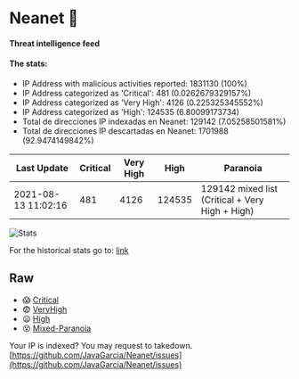 # Neanet :hocho:
#### Threat intelligence feed
#### The stats:

- IP Address with malicious activities reported: 1831130 (100%)
- IP Address categorized as 'Critical':  481 (0.0262679329157%)
- IP Address categorized as 'Very High':  4126 (0.225325345552%)
- IP Address categorized as 'High':  124535 (6.80099173734)
- Total de direcciones IP indexadas en Neanet:  129142 (7.05258501581%)
- Total de direcciones IP descartadas en Neanet:  1701988 (92.9474149842%)

| Last Update | Critical | Very High | High | Paranoia |
| --- | --- | --- | --- | --- |
| 2021-08-13 11:02:16 | 481 | 4126 | 124535 | 129142 mixed list (Critical + Very High + High)|

![Stats](https://docs.google.com/spreadsheets/d/e/2PACX-1vSnaNMIXVabIpDJjufMlzH7poXnshF3mgd8Is1g9ytUEzVsP5my4Trn8f-xkoLLQ38xpL3HtmUexLo6/pubchart?oid=501124687&format=image)

For the historical stats go to: [link](/stats.csv)
## Raw
- :scream: [Critical](https://raw.githubusercontent.com/JavaGarcia/Neanet/master/blacklists/neanet_critical.txt)
- :fearful: [VeryHigh](https://raw.githubusercontent.com/JavaGarcia/Neanet/master/blacklists/neanet_veryHigh.txtt)
- :frowning: [High](https://raw.githubusercontent.com/JavaGarcia/Neanet/master/blacklists/neanet_high.txt)
- :dizzy_face: [Mixed-Paranoia](https://raw.githubusercontent.com/JavaGarcia/Neanet/master/blacklists/neanet_all.txt)


Your IP is indexed? You may request to takedown. [https://github.com/JavaGarcia/Neanet/issues](https://github.com/JavaGarcia/Neanet/issues)

















































































































































































































































































































































































































































































































































































































































































































































































































































































































































































































































































































































































































































































































































































































































































































































































































































































































































































































































































































































































































































































































































































































































































































































































































































































































































































































































































































































































































































































































































































































































































































































































































































































































































































































































































































































































































































































































































































































































































































































































































































































































































































































































































































































































































































































































































































































































































































































































































































































































































































































































































































































































































































































































































































































































































































































































































































































































































































































































































































































































































































































































































































































































































































































































































































































































































































































































































































































































































































































































































































































































































































































































































































































































































































































































































































































































































































































































































































































































































































































































































































































































































































































































































































































